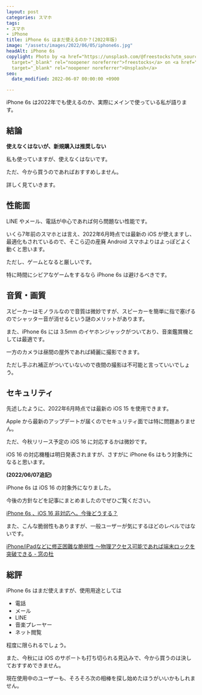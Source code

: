 ```yaml
---
layout: post
categories: スマホ
tags:
- スマホ
- iPhone
title: iPhone 6s はまだ使えるのか？(2022年版)
image: "/assets/images/2022/06/05/iphone6s.jpg"
headAlt: iPhone 6s
copylight: Photo by <a href="https://unsplash.com/@freestocks?utm_source=unsplash&utm_medium=referral&utm_content=creditCopyText"
  target="_blank" rel="noopener noreferrer">freestocks</a> on <a href="https://unsplash.com/?utm_source=unsplash&utm_medium=referral&utm_content=creditCopyText"
  target="_blank" rel="noopener noreferrer">Unsplash</a>
seo:
  date_modified: 2022-06-07 00:00:00 +0900

---
```

iPhone 6s は2022年でも使えるのか、実際にメインで使っている私が語ります。

## 結論

**使えなくはないが、新規購入は推奨しない**

私も使っていますが、使えなくはないです。

ただ、今から買うのであればおすすめしません。

詳しく見ていきます。

## 性能面

LINE やメール、電話が中心であれば何ら問題ない性能です。

いくら7年前のスマホとは言え、2022年6月時点では最新の iOS が使えますし、最適化もされているので、そこら辺の産廃 Android スマホよりはよっぽどよく動くと思います。

ただし、ゲームとなると厳しいです。

特に時間にシビアなゲームをするなら iPhone 6s は避けるべきです。

## 音質・画質

スピーカーはモノラルなので音質は微妙ですが、スピーカーを簡単に指で塞げるのでシャッター音が消せるという謎のメリットがあります。

また、iPhone 6s には 3.5mm のイヤホンジャックがついており、音楽鑑賞機としては最適です。

一方のカメラは昼間の屋外であれば綺麗に撮影できます。

ただし手ぶれ補正がついていないので夜間の撮影は不可能と言っていいでしょう。

## セキュリティ

先述したように、2022年6月時点では最新の iOS 15 を使用できます。

Apple から最新のアップデートが届くのでセキュリティ面では特に問題ありません。

ただ、今秋リリース予定の iOS 16 に対応するかは微妙です。

iOS 16 の対応機種は明日発表されますが、さすがに iPhone 6s はもう対象外になると思います。

**(2022/06/07追記)**

iPhone 6s は iOS 16 の対象外になりました。

今後の方針などを記事にまとめましたのでぜひご覧ください。

[iPhone 6s 、iOS 16 非対応へ。今後どうする？](https://blog.frogapp.net/2022-06/ios16)

また、こんな脆弱性もありますが、一般ユーザーが気にするほどのレベルではないです。

<a href="https://forest.watch.impress.co.jp/docs/news/1226007.html" target="_blank" rel="noopener noreferrer">iPhone/iPadなどに修正困難な脆弱性 ～物理アクセス可能であれば端末ロックを突破できる - 窓の杜</a>

## 総評

iPhone 6s はまだ使えますが、使用用途としては

* 電話
* メール
* LINE
* 音楽プレーヤー
* ネット閲覧

程度に限られるでしょう。

また、今秋には iOS のサポートも打ち切られる見込みで、今から買うのは決しておすすめできません。

現在使用中のユーザーも、そろそろ次の相棒を探し始めたほうがいいかもしれません。